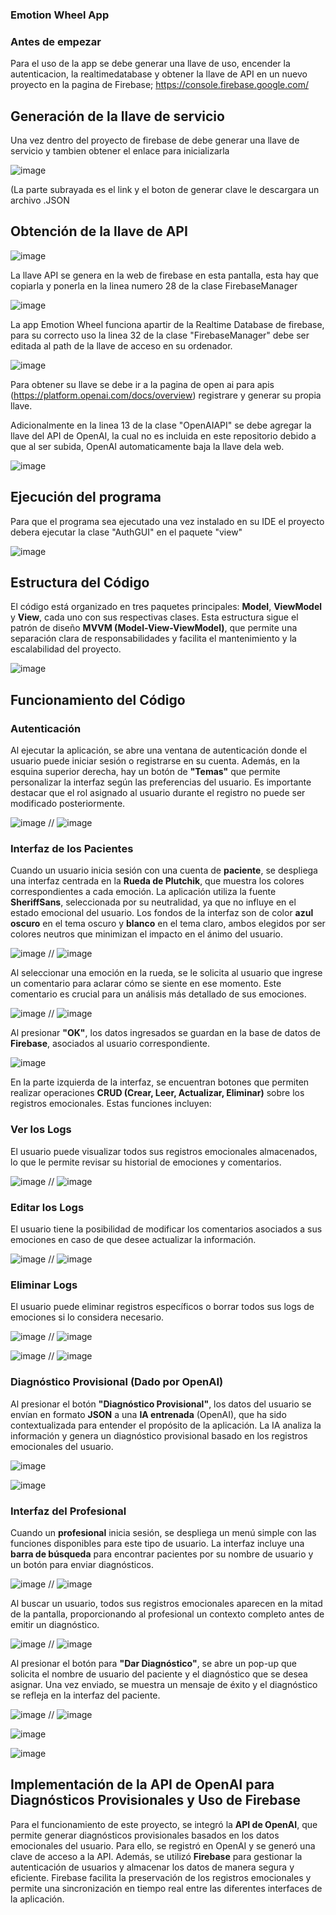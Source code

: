 ### Emotion Wheel App

### Antes de empezar

Para el uso de la app se debe generar una llave de uso, encender la autenticacion, la realtimedatabase y obtener la llave de API en un nuevo proyecto en la pagina de Firebase; https://console.firebase.google.com/

## Generación de la llave de servicio

Una vez dentro del proyecto de firebase de debe generar una llave de servicio y tambien obtener el enlace para inicializarla

![image](https://github.com/user-attachments/assets/499b17d9-f896-4eb8-87ca-7bc3d3601379)

(La parte subrayada es el link y el boton de generar clave le descargara un archivo .JSON

## Obtención de la llave de API 

![image](https://github.com/user-attachments/assets/17c19564-0e94-4741-aa47-4a0ed89ef9c9)

La llave API se genera en la web de firebase en esta pantalla, esta hay que copiarla y ponerla en la linea numero 28 de la clase FirebaseManager

![image](https://github.com/user-attachments/assets/25228a44-b454-4b1a-be04-59c08e3e8ebc)


La app Emotion Wheel funciona apartir de la Realtime Database de firebase, para su correcto uso la linea 32 de la clase "FirebaseManager" debe ser editada al path de la llave de acceso en su ordenador.

![image](https://github.com/user-attachments/assets/44049ee4-0237-4bc9-9ad0-b94421ec337e)

Para obtener su llave se debe ir a la pagina de open ai para apis (https://platform.openai.com/docs/overview) registrare y generar su propia llave.

Adicionalmente en la linea 13 de la clase "OpenAIAPI" se debe agregar la llave del API de OpenAI, la cual no es incluida en este repositorio debido a que al ser subida, OpenAI automaticamente baja la llave dela web.

![image](https://github.com/user-attachments/assets/fd9b6bf5-79ab-4010-b6b7-ecdf52f3d3bd)


## Ejecución del programa

Para que el programa sea ejecutado una vez instalado en su IDE el proyecto debera ejecutar la clase "AuthGUI" en el paquete "view"

![image](https://github.com/user-attachments/assets/e0afc906-a221-4bf3-82b4-d792aa7d0665)




## Estructura del Código

El código está organizado en tres paquetes principales: **Model**, **ViewModel** y **View**, cada uno con sus respectivas clases. Esta estructura sigue el patrón de diseño **MVVM (Model-View-ViewModel)**, que permite una separación clara de responsabilidades y facilita el mantenimiento y la escalabilidad del proyecto.

![image](https://github.com/user-attachments/assets/ab04f356-9936-43fe-a918-7071ef560cff)

## Funcionamiento del Código

### Autenticación

Al ejecutar la aplicación, se abre una ventana de autenticación donde el usuario puede iniciar sesión o registrarse en su cuenta. Además, en la esquina superior derecha, hay un botón de **"Temas"** que permite personalizar la interfaz según las preferencias del usuario. Es importante destacar que el rol asignado al usuario durante el registro no puede ser modificado posteriormente.

![image](https://github.com/user-attachments/assets/86d9bb36-1f86-42df-9b0e-ebc366173f0a) // ![image](https://github.com/user-attachments/assets/70f18851-be10-4528-956c-b67674657842)

### Interfaz de los Pacientes

Cuando un usuario inicia sesión con una cuenta de **paciente**, se despliega una interfaz centrada en la **Rueda de Plutchik**, que muestra los colores correspondientes a cada emoción. La aplicación utiliza la fuente **SheriffSans**, seleccionada por su neutralidad, ya que no influye en el estado emocional del usuario. Los fondos de la interfaz son de color **azul oscuro** en el tema oscuro y **blanco** en el tema claro, ambos elegidos por ser colores neutros que minimizan el impacto en el ánimo del usuario.

![image](https://github.com/user-attachments/assets/fb88266a-c339-45b7-8917-c883e1ff04af) // ![image](https://github.com/user-attachments/assets/6222ca6c-8216-4f82-be83-0332048a78e8)

Al seleccionar una emoción en la rueda, se le solicita al usuario que ingrese un comentario para aclarar cómo se siente en ese momento. Este comentario es crucial para un análisis más detallado de sus emociones.

![image](https://github.com/user-attachments/assets/6cd09452-50dd-458d-8dc1-f09061496180) // ![image](https://github.com/user-attachments/assets/1821a968-66f4-4487-b302-14873db34b1c)

Al presionar **"OK"**, los datos ingresados se guardan en la base de datos de **Firebase**, asociados al usuario correspondiente.

![image](https://github.com/user-attachments/assets/b7575f56-47a5-4361-95f1-747b46563b10)

En la parte izquierda de la interfaz, se encuentran botones que permiten realizar operaciones **CRUD (Crear, Leer, Actualizar, Eliminar)** sobre los registros emocionales. Estas funciones incluyen:

### Ver los Logs

El usuario puede visualizar todos sus registros emocionales almacenados, lo que le permite revisar su historial de emociones y comentarios.

![image](https://github.com/user-attachments/assets/78d23c2d-3cf2-451c-a06b-1ca2e0062e8a) // ![image](https://github.com/user-attachments/assets/e62b6550-e219-489b-bb49-635bb00ea4b7)

### Editar los Logs

El usuario tiene la posibilidad de modificar los comentarios asociados a sus emociones en caso de que desee actualizar la información.

![image](https://github.com/user-attachments/assets/400f1941-10ad-4095-9996-ea437f74eaf4) // ![image](https://github.com/user-attachments/assets/e632c4a8-b000-449c-8b2a-c75dbf2bd055)

### Eliminar Logs

El usuario puede eliminar registros específicos o borrar todos sus logs de emociones si lo considera necesario.

![image](https://github.com/user-attachments/assets/6264a92c-bc99-4b8d-96fc-0ddb9aaa9857) // ![image](https://github.com/user-attachments/assets/cc8374b7-0b97-4541-b041-fd3aac357cc3)

![image](https://github.com/user-attachments/assets/40028913-34cf-4548-9887-c6857eb1439f) // ![image](https://github.com/user-attachments/assets/83d7f370-bc81-43a7-8c10-bba961e7f7a3)

### Diagnóstico Provisional (Dado por OpenAI)

Al presionar el botón **"Diagnóstico Provisional"**, los datos del usuario se envían en formato **JSON** a una **IA entrenada** (OpenAI), que ha sido contextualizada para entender el propósito de la aplicación. La IA analiza la información y genera un diagnóstico provisional basado en los registros emocionales del usuario.

![image](https://github.com/user-attachments/assets/577a6b2d-b535-4ee5-8cf9-8bfbfc866c95)

![image](https://github.com/user-attachments/assets/7b04a9da-48b5-4322-89e1-9d6281905c48)

### Interfaz del Profesional

Cuando un **profesional** inicia sesión, se despliega un menú simple con las funciones disponibles para este tipo de usuario. La interfaz incluye una **barra de búsqueda** para encontrar pacientes por su nombre de usuario y un botón para enviar diagnósticos.

![image](https://github.com/user-attachments/assets/fcaeb7be-5740-46ac-a9dc-61985edc823a) // ![image](https://github.com/user-attachments/assets/c2fde78e-e50a-429c-9785-104b6742a8de)

Al buscar un usuario, todos sus registros emocionales aparecen en la mitad de la pantalla, proporcionando al profesional un contexto completo antes de emitir un diagnóstico.

![image](https://github.com/user-attachments/assets/d133258b-12d2-4f15-9ef6-cd0731fc986d) // ![image](https://github.com/user-attachments/assets/79c2e144-e1ca-420b-8f73-40cba848de49)

Al presionar el botón para **"Dar Diagnóstico"**, se abre un pop-up que solicita el nombre de usuario del paciente y el diagnóstico que se desea asignar. Una vez enviado, se muestra un mensaje de éxito y el diagnóstico se refleja en la interfaz del paciente.

![image](https://github.com/user-attachments/assets/e11013ab-3770-40c6-b0f2-c8ab5f34f82e) // ![image](https://github.com/user-attachments/assets/5c5b67c0-81bc-4a17-bbab-f58ab015d294)

![image](https://github.com/user-attachments/assets/3eeec2ce-e610-408a-b0af-33374a062a73)

![image](https://github.com/user-attachments/assets/d9be7e3e-bd36-4667-b02c-2ea11d6e219c)

## Implementación de la API de OpenAI para Diagnósticos Provisionales y Uso de Firebase

Para el funcionamiento de este proyecto, se integró la **API de OpenAI**, que permite generar diagnósticos provisionales basados en los datos emocionales del usuario. Para ello, se registró en OpenAI y se generó una clave de acceso a la API. Además, se utilizó **Firebase** para gestionar la autenticación de usuarios y almacenar los datos de manera segura y eficiente. Firebase facilita la preservación de los registros emocionales y permite una sincronización en tiempo real entre las diferentes interfaces de la aplicación.
